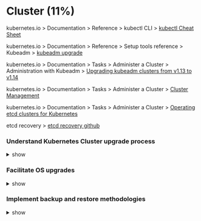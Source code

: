 # Cluster (11%)

kubernetes.io > Documentation > Reference > kubectl CLI > [kubectl Cheat Sheet](https://kubernetes.io/docs/reference/kubectl/cheatsheet/)

kubernetes.io > Documentation > Reference > Setup tools reference > Kubeadm > [kubeadm upgrade](https://kubernetes.io/docs/reference/setup-tools/kubeadm/kubeadm-upgrade/)

kubernetes.io > Documentation > Tasks > Administer a Cluster > Administration with Kubeadm > [Upgrading kubeadm clusters from v1.13 to v1.14](https://kubernetes.io/docs/tasks/administer-cluster/kubeadm/kubeadm-upgrade-1-14/)

kubernetes.io > Documentation > Tasks > Administer a Cluster > [Cluster Management](https://kubernetes.io/docs/tasks/administer-cluster/cluster-management/#maintenance-on-a-node)

kubernetes.io > Documentation > Tasks > Administer a Cluster > [Operating etcd clusters for Kubernetes](https://kubernetes.io/docs/tasks/administer-cluster/configure-upgrade-etcd/)

etcd recovery > [etcd recovery github](https://github.com/etcd-io/etcd/blob/master/Documentation/op-guide/recovery.md)



### Understand Kubernetes Cluster upgrade process

<details><summary>show</summary>
<p>

```bash
Allowed combination of kubernetes binary versions:

kube-apiserver - version X
controller-manager - version X-1
kube-scheduler - version X-1
kubelet - version X-2
kube-proxy - version X-2
kubectl - version X+1 > X-1

At any point in time X-2 is supported.

Master Upgrade
***************
$ apt-get upgrade -y kubeadm=1.12.0-00
$ kubectl upgrade plan
$ kubectl upgrade apply v1.12.0
$ apt-get upgrade -y kubelet=1.12.0-00
$ systemctl restart kubelet

Node Upgrade
**************
$ kubectl drain node01
$ apt-get upgrade -y kubeadm=1.12.0-00
$ apt-get upgrade -y kubelet=1.12.0-00
$ kubeadm upgrade node config --kubelet-version v1.12.0
$ systemctl restart kubelet
$ kubectl uncordon node01
```

</p>
</details>

### Facilitate OS upgrades

<details><summary>show</summary>
<p>

```bash
$ kubectl drain node01 --ignore-daemonsets

Apply patches now on the Node01 and once it comes back up. Make it schedulable agaian.

If you are running a Pod on the node which is not part of a replicaset or controller then you need to force the eviction and that Pod will be lost forever.

$ kubectl drain node01 --ignore-daemonsets --force
$ kubectl uncordon node01

If you just want to make the node unschedulable but don't want to evict the running Pod then just cordon the node.

$ kubectl cordon node01
```



</p>
</details>

### Implement backup and restore methodologies

<details><summary>show</summary>
<p>

```
$ kubectl get all --all-namespaces -o yaml > all-services.yaml

etcd save it's all data here:

$ cat /etc/system.d/system/etcd.service

--data-dir=/var/lib/etcd

$ ETCDCTL_API=3 etcdctl snapshot save snapshot.db \
--endpoints=https://127.0.0.1:2379 \
--cacert=/etc/etcd/ca.crt \
--cert=/etc/etcd/etcd-server.crt \
--key=/etc/etcd/etcd-server.key

$ ETCDCTL_API=3 etcdctl snapshot status snapshot.db

$ service kube-apiserver stop
$ ETCDCTL_API=3 etcdctl \
snapshot restore snapshot.db \
--name=master \
--cert=/etc/kubernetes/pki/etcd/server.crt \
--key=/etc/kubernetes/pki/etcd/server.key \
--data-dir /var/lib/etcd-from-backup \
--initial-cluster master-1=https://127.0.0.1:2380 \
--initial-cluster-token etcd-cluster-1 \
--initial-advertise-peer-urls https://127.0.0.1:2380

$ cat /etc/system/system.d/etcd.service

--initial-cluster-token etcd-cluster-1
--data-dir /var/lib/etcd-from-backup

$ systemctl daemon-reload
$ service etcd restart
$ service kube-apiserver start

```



</p>
</details>



